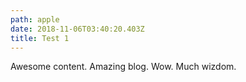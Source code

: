 ```yaml
---
path: apple
date: 2018-11-06T03:40:20.403Z
title: Test 1
---
```

Awesome content. Amazing blog. Wow. Much wizdom.

